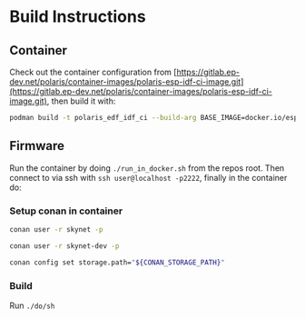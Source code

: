 # Build Instructions

## Container

Check out the container configuration from [https://gitlab.ep-dev.net/polaris/container-images/polaris-esp-idf-ci-image.git](https://gitlab.ep-dev.net/polaris/container-images/polaris-esp-idf-ci-image.git), then build it with:

```bash 
podman build -t polaris_edf_idf_ci --build-arg BASE_IMAGE=docker.io/espressif/idf:release-v5.3 .
```

## Firmware

Run the container by doing `./run_in_docker.sh` from the repos root. Then connect to via ssh with `ssh user@localhost -p2222`, finally in the container do:

### Setup conan in container

```bash  
conan user -r skynet -p
```
```bash
conan user -r skynet-dev -p
```
```bash
conan config set storage.path="${CONAN_STORAGE_PATH}"
```

### Build 

Run `./do/sh`